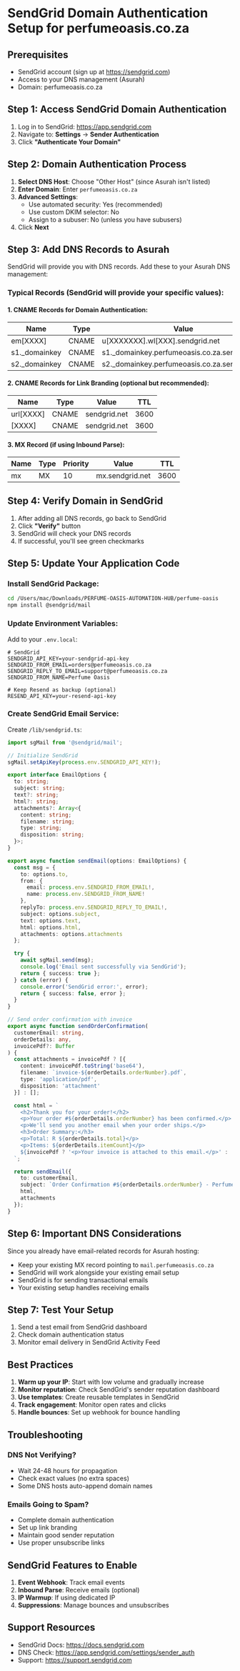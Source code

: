 # SendGrid Domain Authentication Setup for perfumeoasis.co.za

## Prerequisites
- SendGrid account (sign up at https://sendgrid.com)
- Access to your DNS management (Asurah)
- Domain: perfumeoasis.co.za

## Step 1: Access SendGrid Domain Authentication

1. Log in to SendGrid: https://app.sendgrid.com
2. Navigate to: **Settings** → **Sender Authentication**
3. Click **"Authenticate Your Domain"**

## Step 2: Domain Authentication Process

1. **Select DNS Host**: Choose "Other Host" (since Asurah isn't listed)
2. **Enter Domain**: Enter `perfumeoasis.co.za`
3. **Advanced Settings**:
   - Use automated security: Yes (recommended)
   - Use custom DKIM selector: No
   - Assign to a subuser: No (unless you have subusers)
4. Click **Next**

## Step 3: Add DNS Records to Asurah

SendGrid will provide you with DNS records. Add these to your Asurah DNS management:

### Typical Records (SendGrid will provide your specific values):

#### 1. CNAME Records for Domain Authentication:
| Name | Type | Value | TTL |
|------|------|-------|-----|
| em[XXXX] | CNAME | u[XXXXXXX].wl[XXX].sendgrid.net | 3600 |
| s1._domainkey | CNAME | s1._domainkey.perfumeoasis.co.za.sendgrid.net | 3600 |
| s2._domainkey | CNAME | s2._domainkey.perfumeoasis.co.za.sendgrid.net | 3600 |

#### 2. CNAME Records for Link Branding (optional but recommended):
| Name | Type | Value | TTL |
|------|------|-------|-----|
| url[XXXX] | CNAME | sendgrid.net | 3600 |
| [XXXX] | CNAME | sendgrid.net | 3600 |

#### 3. MX Record (if using Inbound Parse):
| Name | Type | Priority | Value | TTL |
|------|------|----------|-------|-----|
| mx | MX | 10 | mx.sendgrid.net | 3600 |

## Step 4: Verify Domain in SendGrid

1. After adding all DNS records, go back to SendGrid
2. Click **"Verify"** button
3. SendGrid will check your DNS records
4. If successful, you'll see green checkmarks

## Step 5: Update Your Application Code

### Install SendGrid Package:
```bash
cd /Users/mac/Downloads/PERFUME-OASIS-AUTOMATION-HUB/perfume-oasis
npm install @sendgrid/mail
```

### Update Environment Variables:

Add to your `.env.local`:
```env
# SendGrid
SENDGRID_API_KEY=your-sendgrid-api-key
SENDGRID_FROM_EMAIL=orders@perfumeoasis.co.za
SENDGRID_REPLY_TO_EMAIL=support@perfumeoasis.co.za
SENDGRID_FROM_NAME=Perfume Oasis

# Keep Resend as backup (optional)
RESEND_API_KEY=your-resend-api-key
```

### Create SendGrid Email Service:

Create `/lib/sendgrid.ts`:
```typescript
import sgMail from '@sendgrid/mail';

// Initialize SendGrid
sgMail.setApiKey(process.env.SENDGRID_API_KEY!);

export interface EmailOptions {
  to: string;
  subject: string;
  text?: string;
  html?: string;
  attachments?: Array<{
    content: string;
    filename: string;
    type: string;
    disposition: string;
  }>;
}

export async function sendEmail(options: EmailOptions) {
  const msg = {
    to: options.to,
    from: {
      email: process.env.SENDGRID_FROM_EMAIL!,
      name: process.env.SENDGRID_FROM_NAME!
    },
    replyTo: process.env.SENDGRID_REPLY_TO_EMAIL!,
    subject: options.subject,
    text: options.text,
    html: options.html,
    attachments: options.attachments
  };

  try {
    await sgMail.send(msg);
    console.log('Email sent successfully via SendGrid');
    return { success: true };
  } catch (error) {
    console.error('SendGrid error:', error);
    return { success: false, error };
  }
}

// Send order confirmation with invoice
export async function sendOrderConfirmation(
  customerEmail: string,
  orderDetails: any,
  invoicePdf?: Buffer
) {
  const attachments = invoicePdf ? [{
    content: invoicePdf.toString('base64'),
    filename: `invoice-${orderDetails.orderNumber}.pdf`,
    type: 'application/pdf',
    disposition: 'attachment'
  }] : [];

  const html = `
    <h2>Thank you for your order!</h2>
    <p>Your order #${orderDetails.orderNumber} has been confirmed.</p>
    <p>We'll send you another email when your order ships.</p>
    <h3>Order Summary:</h3>
    <p>Total: R ${orderDetails.total}</p>
    <p>Items: ${orderDetails.itemCount}</p>
    ${invoicePdf ? '<p>Your invoice is attached to this email.</p>' : ''}
  `;

  return sendEmail({
    to: customerEmail,
    subject: `Order Confirmation #${orderDetails.orderNumber} - Perfume Oasis`,
    html,
    attachments
  });
}
```

## Step 6: Important DNS Considerations

Since you already have email-related records for Asurah hosting:
- Keep your existing MX record pointing to `mail.perfumeoasis.co.za`
- SendGrid will work alongside your existing email setup
- SendGrid is for sending transactional emails
- Your existing setup handles receiving emails

## Step 7: Test Your Setup

1. Send a test email from SendGrid dashboard
2. Check domain authentication status
3. Monitor email delivery in SendGrid Activity Feed

## Best Practices

1. **Warm up your IP**: Start with low volume and gradually increase
2. **Monitor reputation**: Check SendGrid's sender reputation dashboard
3. **Use templates**: Create reusable templates in SendGrid
4. **Track engagement**: Monitor open rates and clicks
5. **Handle bounces**: Set up webhook for bounce handling

## Troubleshooting

### DNS Not Verifying?
- Wait 24-48 hours for propagation
- Check exact values (no extra spaces)
- Some DNS hosts auto-append domain names

### Emails Going to Spam?
- Complete domain authentication
- Set up link branding
- Maintain good sender reputation
- Use proper unsubscribe links

## SendGrid Features to Enable

1. **Event Webhook**: Track email events
2. **Inbound Parse**: Receive emails (optional)
3. **IP Warmup**: If using dedicated IP
4. **Suppressions**: Manage bounces and unsubscribes

## Support Resources

- SendGrid Docs: https://docs.sendgrid.com
- DNS Check: https://app.sendgrid.com/settings/sender_auth
- Support: https://support.sendgrid.com
